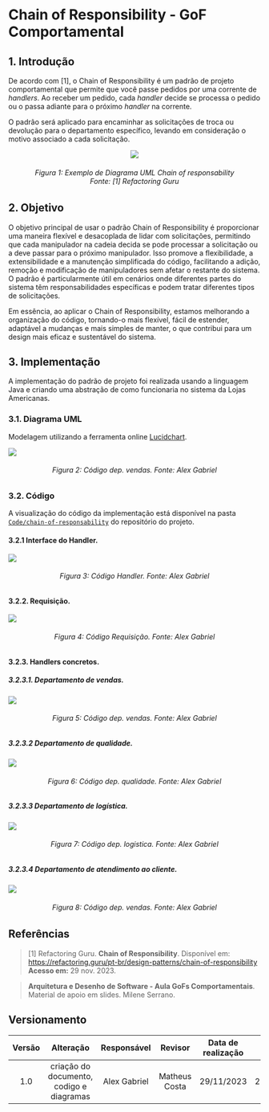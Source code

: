 # Chain of Responsibility - GoF Comportamental

## 1. Introdução
De acordo com [1], o Chain of Responsibility é um padrão de projeto comportamental que permite que você passe pedidos por uma corrente de _handlers_. Ao receber um pedido, cada _handler_ decide se processa o pedido ou o passa adiante para o próximo _handler_ na corrente.

O padrão será aplicado para encaminhar as solicitações de troca ou devolução para o departamento específico, levando em consideração o motivo associado a cada solicitação.

<div align = "center">

![](../Assets/PadroesProjeto/chainResponse.png)  
</div>
<h6 align = "center">Figura 1: Exemplo de Diagrama UML Chain of responsability <br>Fonte: [1] Refactoring Guru</h6>

## 2. Objetivo

O objetivo principal de usar o padrão Chain of Responsibility é proporcionar uma maneira flexível e desacoplada de lidar com solicitações, permitindo que cada manipulador na cadeia decida se pode processar a solicitação ou a deve passar para o próximo manipulador. Isso promove a flexibilidade, a extensibilidade e a manutenção simplificada do código, facilitando a adição, remoção e modificação de manipuladores sem afetar o restante do sistema. O padrão é particularmente útil em cenários onde diferentes partes do sistema têm responsabilidades específicas e podem tratar diferentes tipos de solicitações.

Em essência, ao aplicar o Chain of Responsibility, estamos melhorando a organização do código, tornando-o mais flexível, fácil de estender, adaptável a mudanças e mais simples de manter, o que contribui para um design mais eficaz e sustentável do sistema.

## 3. Implementação
A implementação do padrão de projeto foi realizada usando a linguagem Java e criando uma abstração de como funcionaria no sistema da Lojas Americanas. 

### 3.1. Diagrama UML
Modelagem utilizando a ferramenta online [Lucidchart](https://www.lucidchart.com/pages/).

![](../Assets/PadroesProjeto/chainUml.png)
<h6 align = "center">Figura 2: Código dep. vendas. Fonte: Alex Gabriel</h6>

### 3.2. Código

A visualização do código da implementação está disponível na pasta [`Code/chain-of-responsability`](https://github.com/UnBArqDsw2023-2/2023.2_G6_ProjetoAmericanas/tree/main/Code/chain-of-responsibility) do repositório do projeto.

#### 3.2.1 Interface do Handler.

![](../Assets/PadroesProjeto/chainHandler.png)
<h6 align = "center">Figura 3: Código Handler. Fonte: Alex Gabriel</h6>

#### 3.2.2. Requisição.

![](../Assets/PadroesProjeto/chainRequest.png)
<h6 align = "center">Figura 4: Código Requisição. Fonte: Alex Gabriel</h6>

#### 3.2.3. Handlers concretos.

##### 3.2.3.1. Departamento de vendas.
![](../Assets/PadroesProjeto/chainVendas.png)
<h6 align = "center">Figura 5: Código dep. vendas. Fonte: Alex Gabriel</h6>

##### 3.2.3.2 Departamento de qualidade.
![](../Assets/PadroesProjeto/chainQualidade.png)
<h6 align = "center">Figura 6: Código dep. qualidade. Fonte: Alex Gabriel</h6>

##### 3.2.3.3 Departamento de logística.
![](../Assets/PadroesProjeto/chainLogista.png)
<h6 align = "center">Figura 7: Código dep. logistica. Fonte: Alex Gabriel</h6>

##### 3.2.3.4 Departamento de atendimento ao cliente.
![](../Assets/PadroesProjeto/chainAtendimento.png)
<h6 align = "center">Figura 8: Código dep. vendas. Fonte: Alex Gabriel</h6>

## Referências

> [1] Refactoring Guru. **Chain of Responsibility**. Disponível em: https://refactoring.guru/pt-br/design-patterns/chain-of-responsibility **Acesso em:** 29 nov. 2023.

> **Arquitetura e Desenho de Software - Aula GoFs Comportamentais**. Material de apoio em slides. Milene Serrano.

## Versionamento

| Versão | Alteração |  Responsável  | Revisor | Data de realização | Data de revisão |
| :------: | :---: | :-----: | :----: | :----: | :-----: |
| 1.0    | criação do documento, codigo e diagramas | Alex Gabriel | Matheus Costa | 29/11/2023| 29/11/2023 |
